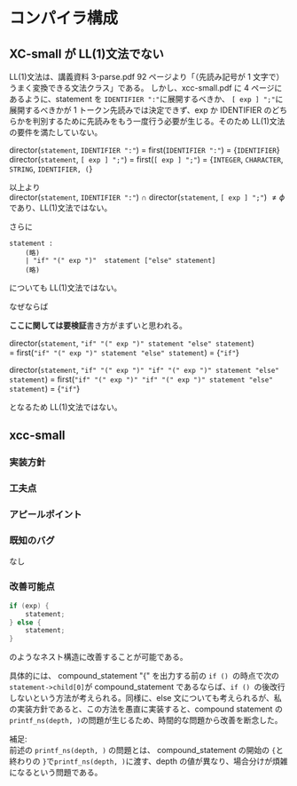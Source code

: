 # コンパイラ構成

## XC-small が LL(1)文法でない

LL(1)文法は、講義資料 3-parse.pdf 92 ページより「（先読み記号が 1 文字で）うまく変換できる文法クラス」である。
しかし、xcc-small.pdf に 4 ページにあるように、statement を `IDENTIFIER ":"`に展開するべきか、 `[ exp ] ";"`に展開するべきかが 1 トークン先読みでは決定できず、exp か IDENTIFIER のどちらかを判別するために先読みをもう一度行う必要が生じる。そのため LL(1)文法の要件を満たしていない。

director(`statement`, `IDENTIFIER ":"`) = first(`IDENTIFIER ":"`) = {`IDENTIFIER`}  
director(`statement`, `[ exp ] ";"`) = first(`[ exp ] ";"`) = {`INTEGER`, `CHARACTER`, `STRING`, `IDENTIFIER, (`}

以上より  
director(`statement`, `IDENTIFIER ":"`) $\cap$ director(`statement`, `[ exp ] ";"`) $\neq \phi$であり、LL(1)文法ではない。

さらに

```
statement :
    (略)
    | "if" "(" exp ")"  statement ["else" statement]
    (略)
```

についても LL(1)文法ではない。

なぜならば

**ここに関しては要検証**書き方がまずいと思われる。

director(`statement`, `"if" "(" exp ")" statement "else" statement`)  
= first(`"if" "(" exp ")" statement "else" statement`) = {`"if"`}

director(`statement`, `"if" "(" exp ")" "if" "(" exp ")" statement "else" statement`)
= first(`"if" "(" exp ")" "if" "(" exp ")" statement "else" statement`) = {`"if"`}

となるため LL(1)文法ではない。

## xcc-small

### 実装方針

### 工夫点

### アピールポイント

### 既知のバグ

なし

### 改善可能点

```c
if (exp) {
    statement;
} else {
    statement;
}
```

のようなネスト構造に改善することが可能である。

具体的には、 compound_statement "{" を出力する前の `if () `の時点で次の `statement->child[0]`が compound_statement であるならば、`if () `の後改行しないという方法が考えられる。同様に、else 文についても考えられるが、私の実装方針であると、この方法を愚直に実装すると、compound statement の `printf_ns(depth, )`の問題が生じるため、時間的な問題から改善を断念した。

補足:   
前述の `printf_ns(depth, )` の問題とは、 compound_statement の開始の `{`と終わりの `}`で`printf_ns(depth, )`に渡す、depth の値が異なり、場合分けが煩雑になるという問題である。
